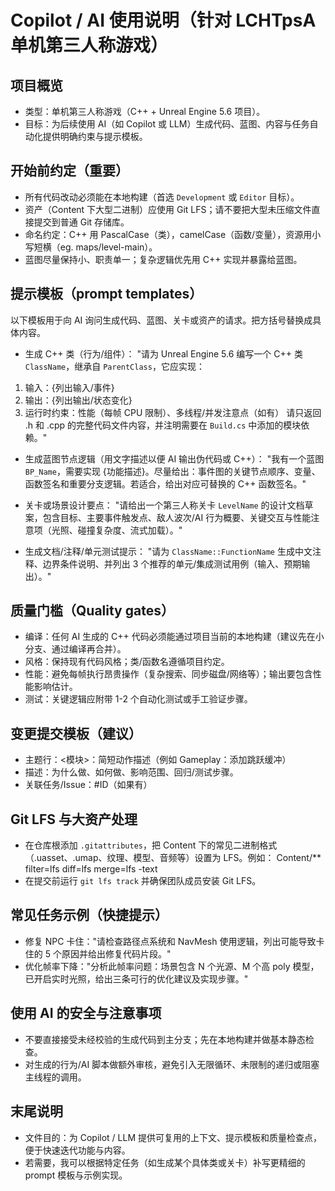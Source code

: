 # Copilot / AI 使用说明（针对 LCHTpsA 单机第三人称游戏）

## 项目概览
- 类型：单机第三人称游戏（C++ + Unreal Engine 5.6 项目）。
- 目标：为后续使用 AI（如 Copilot 或 LLM）生成代码、蓝图、内容与任务自动化提供明确约束与提示模板。

## 开始前约定（重要）
- 所有代码改动必须能在本地构建（首选 `Development` 或 `Editor` 目标）。
- 资产（Content 下大型二进制）应使用 Git LFS；请不要把大型未压缩文件直接提交到普通 Git 存储库。
- 命名约定：C++ 用 PascalCase（类），camelCase（函数/变量），资源用小写短横（eg. maps/level-main）。
- 蓝图尽量保持小、职责单一；复杂逻辑优先用 C++ 实现并暴露给蓝图。

## 提示模板（prompt templates）
以下模板用于向 AI 询问生成代码、蓝图、关卡或资产的请求。把方括号替换成具体内容。

- 生成 C++ 类（行为/组件）：
"请为 Unreal Engine 5.6 编写一个 C++ 类 `ClassName`，继承自 `ParentClass`，它应实现：
1) 输入：{列出输入/事件}
2) 输出：{列出输出/状态变化}
3) 运行时约束：性能（每帧 CPU 限制）、多线程/并发注意点（如有）
请只返回 .h 和 .cpp 的完整代码文件内容，并注明需要在 `Build.cs` 中添加的模块依赖。"

- 生成蓝图节点逻辑（用文字描述以便 AI 输出伪代码或 C++）：
"我有一个蓝图 `BP_Name`，需要实现 {功能描述}。尽量给出：事件图的关键节点顺序、变量、函数签名和重要分支逻辑。若适合，给出对应可替换的 C++ 函数签名。"

- 关卡或场景设计要点：
"请给出一个第三人称关卡 `LevelName` 的设计文档草案，包含目标、主要事件触发点、敌人波次/AI 行为概要、关键交互与性能注意项（光照、碰撞复杂度、流式加载）。"

- 生成文档/注释/单元测试提示：
"请为 `ClassName::FunctionName` 生成中文注释、边界条件说明、并列出 3 个推荐的单元/集成测试用例（输入、预期输出）。"

## 质量门槛（Quality gates）
- 编译：任何 AI 生成的 C++ 代码必须能通过项目当前的本地构建（建议先在小分支、通过编译再合并）。
- 风格：保持现有代码风格；类/函数名遵循项目约定。
- 性能：避免每帧执行昂贵操作（复杂搜索、同步磁盘/网络等）；输出要包含性能影响估计。
- 测试：关键逻辑应附带 1-2 个自动化测试或手工验证步骤。

## 变更提交模板（建议）
- 主题行：<模块>：简短动作描述（例如 Gameplay：添加跳跃缓冲）
- 描述：为什么做、如何做、影响范围、回归/测试步骤。
- 关联任务/Issue：#ID（如果有）

## Git LFS 与大资产处理
- 在仓库根添加 `.gitattributes`，把 Content 下的常见二进制格式（.uasset、.umap、纹理、模型、音频等）设置为 LFS。例如：
  Content/** filter=lfs diff=lfs merge=lfs -text
- 在提交前运行 `git lfs track` 并确保团队成员安装 Git LFS。

## 常见任务示例（快捷提示）
- 修复 NPC 卡住："请检查路径点系统和 NavMesh 使用逻辑，列出可能导致卡住的 5 个原因并给出修复代码片段。"
- 优化帧率下降："分析此帧率问题：场景包含 N 个光源、M 个高 poly 模型，已开启实时光照，给出三条可行的优化建议及实现步骤。"

## 使用 AI 的安全与注意事项
- 不要直接接受未经校验的生成代码到主分支；先在本地构建并做基本静态检查。
- 对生成的行为/AI 脚本做额外审核，避免引入无限循环、未限制的递归或阻塞主线程的调用。

## 末尾说明
- 文件目的：为 Copilot / LLM 提供可复用的上下文、提示模板和质量检查点，便于快速迭代功能与内容。
- 若需要，我可以根据特定任务（如生成某个具体类或关卡）补写更精细的 prompt 模板与示例实现。
